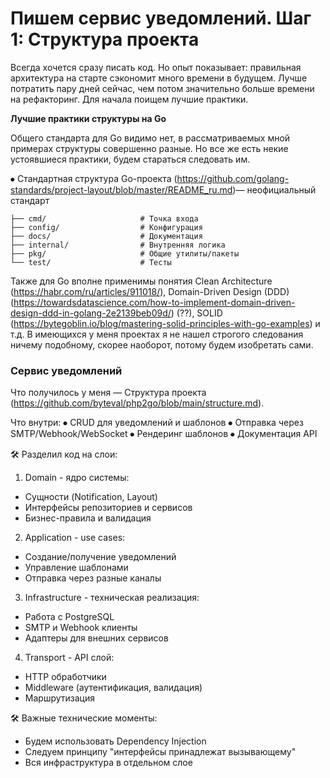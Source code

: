 
# Пишем сервис уведомлений. Шаг 1: Структура проекта

Всегда хочется сразу писать код. Но опыт показывает: правильная архитектура на старте сэкономит много времени в будущем. Лучше потратить пару дней сейчас, чем потом значительно больше времени на рефакторинг. Для начала поищем лучшие практики.

**Лучшие практики структуры на Go**

Общего стандарта для Go видимо нет, в рассматриваемых мной примерах структуры совершенно разные. 
Но все же есть некие устоявшиеся практики, будем стараться следовать им.

⦁ Стандартная структура Go-проекта  (https://github.com/golang-standards/project-layout/blob/master/README_ru.md)— неофициальный стандарт
```
├── cmd/                     # Точка входа
├── config/                  # Конфигурация
├── docs/                    # Документация
├── internal/                # Внутренняя логика
├── pkg/                     # Общие утилиты/пакеты
└── test/                    # Тесты
```
Также для Go вполне применимы понятия Clean Architecture (https://habr.com/ru/articles/911018/), Domain-Driven Design (DDD) (https://towardsdatascience.com/how-to-implement-domain-driven-design-ddd-in-golang-2e2139beb09d/) (??), SOLID (https://bytegoblin.io/blog/mastering-solid-principles-with-go-examples) и т.д.
В имеющихся у меня проектах я не нашел строгого следования ничему подобному, скорее наоборот, потому будем изобретать сами.

### Сервис уведомлений 
Что получилось у меня —  Структура проекта (https://github.com/byteval/php2go/blob/main/structure.md).

Что внутри:
⦁ CRUD для уведомлений и шаблонов
⦁ Отправка через SMTP/Webhook/WebSocket
⦁ Рендеринг шаблонов
⦁ Документация API

🛠 Разделил код на слои:

1. Domain - ядро системы:
- Сущности (Notification, Layout)
- Интерфейсы репозиториев и сервисов
- Бизнес-правила и валидация

2. Application - use cases:
- Создание/получение уведомлений
- Управление шаблонами
- Отправка через разные каналы

3. Infrastructure - техническая реализация:
- Работа с PostgreSQL
- SMTP и Webhook клиенты
- Адаптеры для внешних сервисов

4. Transport - API слой:
- HTTP обработчики
- Middleware (аутентификация, валидация)
- Маршрутизация

🛠 Важные технические моменты:
- Будем использовать Dependency Injection
- Следуем принципу "интерфейсы принадлежат вызывающему"
- Вся инфраструктура в отдельном слое
